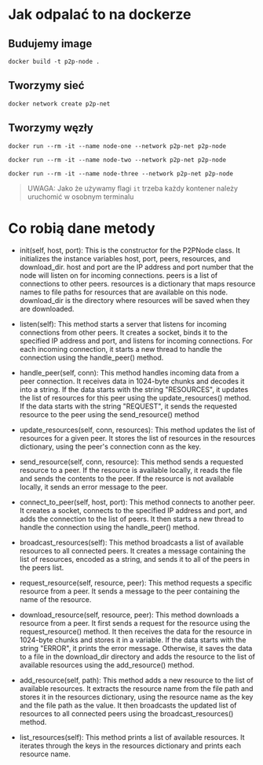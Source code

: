 # Jak odpalać to na dockerze

## Budujemy image

```
docker build -t p2p-node .
```

## Tworzymy sieć

```
docker network create p2p-net
```

## Tworzymy węzły

```
docker run --rm -it --name node-one --network p2p-net p2p-node
```

```
docker run --rm -it --name node-two --network p2p-net p2p-node
```

```
docker run --rm -it --name node-three --network p2p-net p2p-node
```

> UWAGA: Jako że używamy flagi `it` trzeba każdy kontener należy uruchomić w osobnym terminalu


# Co robią dane metody

- init(self, host, port): This is the constructor for the P2PNode class. It initializes the instance variables host, port, peers, resources, and download_dir. host and port are the IP address and port number that the node will listen on for incoming connections. peers is a list of connections to other peers. resources is a dictionary that maps resource names to file paths for resources that are available on this node. download_dir is the directory where resources will be saved when they are downloaded.

- listen(self): This method starts a server that listens for incoming connections from other peers. It creates a socket, binds it to the specified IP address and port, and listens for incoming connections. For each incoming connection, it starts a new thread to handle the connection using the handle_peer() method.

- handle_peer(self, conn): This method handles incoming data from a peer connection. It receives data in 1024-byte chunks and decodes it into a string. If the data starts with the string "RESOURCES", it updates the list of resources for this peer using the update_resources() method. If the data starts with the string "REQUEST", it sends the requested resource to the peer using the send_resource() method

- update_resources(self, conn, resources): This method updates the list of resources for a given peer. It stores the list of resources in the resources dictionary, using the peer's connection conn as the key.

- send_resource(self, conn, resource): This method sends a requested resource to a peer. If the resource is available locally, it reads the file and sends the contents to the peer. If the resource is not available locally, it sends an error message to the peer.

- connect_to_peer(self, host, port): This method connects to another peer. It creates a socket, connects to the specified IP address and port, and adds the connection to the list of peers. It then starts a new thread to handle the connection using the handle_peer() method.

- broadcast_resources(self): This method broadcasts a list of available resources to all connected peers. It creates a message containing the list of resources, encoded as a string, and sends it to all of the peers in the peers list.

- request_resource(self, resource, peer): This method requests a specific resource from a peer. It sends a message to the peer containing the name of the resource.

- download_resource(self, resource, peer): This method downloads a resource from a peer. It first sends a request for the resource using the request_resource() method. It then receives the data for the resource in 1024-byte chunks and stores it in a variable. If the data starts with the string "ERROR", it prints the error message. Otherwise, it saves the data to a file in the download_dir directory and adds the resource to the list of available resources using the add_resource() method.

- add_resource(self, path): This method adds a new resource to the list of available resources. It extracts the resource name from the file path and stores it in the resources dictionary, using the resource name as the key and the file path as the value. It then broadcasts the updated list of resources to all connected peers using the broadcast_resources() method.

- list_resources(self): This method prints a list of available resources. It iterates through the keys in the resources dictionary and prints each resource name.
